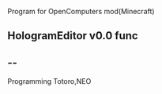 Program for OpenComputers mod(Minecraft) 

HologramEditor v0.0
func
--
--
--
Programming Totoro,NEO
